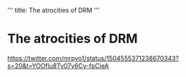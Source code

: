 '''
title: The atrocities of DRM
'''

# The atrocities of DRM



https://twitter.com/mrpyo1/status/1504555371238670343?s=20&t=YOOflu8Ty07v6Cy-fpCieA
